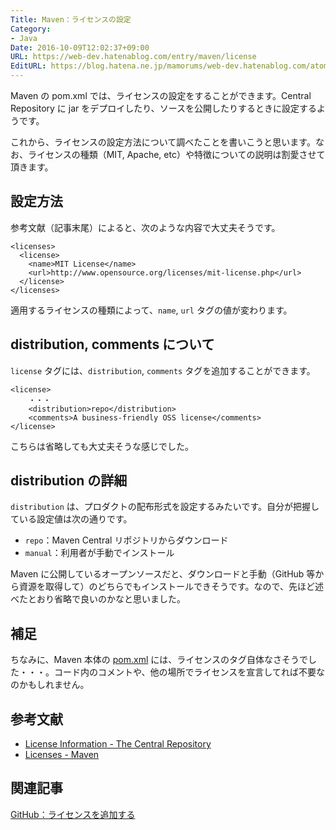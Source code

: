 ```yaml
---
Title: Maven：ライセンスの設定
Category:
- Java
Date: 2016-10-09T12:02:37+09:00
URL: https://web-dev.hatenablog.com/entry/maven/license
EditURL: https://blog.hatena.ne.jp/mamorums/web-dev.hatenablog.com/atom/entry/10328749687188528834
---
```


Maven の pom.xml では、ライセンスの設定をすることができます。Central Repository に jar をデプロイしたり、ソースを公開したりするときに設定するようです。

これから、ライセンスの設定方法について調べたことを書いこうと思います。なお、ライセンスの種類（MIT, Apache, etc）や特徴についての説明は割愛させて頂きます。


## 設定方法
参考文献（記事末尾）によると、次のような内容で大丈夫そうです。

```
<licenses>
  <license>
    <name>MIT License</name>
    <url>http://www.opensource.org/licenses/mit-license.php</url>
  </license>
</licenses>
```

適用するライセンスの種類によって、`name`, `url` タグの値が変わります。


## distribution, comments について
`license` タグには、`distribution`, `comments` タグを追加することができます。

```
<license>
    ・・・
    <distribution>repo</distribution>
    <comments>A business-friendly OSS license</comments>
</license>
```

こちらは省略しても大丈夫そうな感じでした。


## distribution の詳細
`distribution` は、プロダクトの配布形式を設定するみたいです。自分が把握している設定値は次の通りです。

- `repo`：Maven Central リポジトリからダウンロード
- `manual`：利用者が手動でインストール

Maven に公開しているオープンソースだと、ダウンロードと手動（GitHub 等から資源を取得して）のどちらでもインストールできそうです。なので、先ほど述べたとおり省略で良いのかなと思いました。


## 補足
ちなみに、Maven 本体の [pom.xml](https://github.com/apache/maven/blob/master/pom.xml) には、ライセンスのタグ自体なさそうでした・・・。コード内のコメントや、他の場所でライセンスを宣言してれば不要なのかもしれません。


## 参考文献
- [License Information - The Central Repository](http://central.sonatype.org/pages/requirements.html#license-information)
- [Licenses - Maven](https://maven.apache.org/pom.html#Licenses)


## 関連記事
[GitHub：ライセンスを追加する](/entry/etc/github/add-license)
